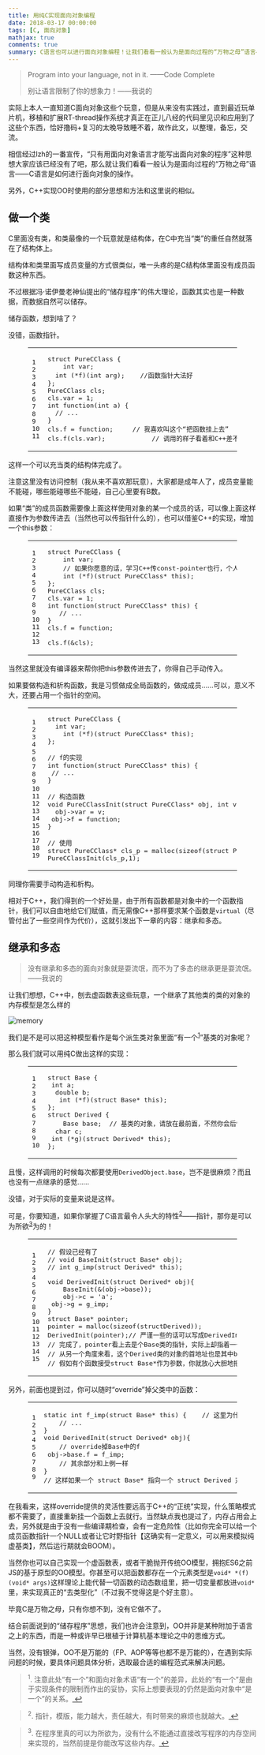 ```yaml
---
title: 用纯C实现面向对象编程
date: 2018-03-17 00:00:00
tags: [C, 面向对象]
mathjax: true
comments: true
summary: C语言也可以进行面向对象编程！让我们看看一般认为是面向过程的“万物之母”语言——C语言是如何进行面向对象的操作。
---
```

<blockquote>
<!-- hexo-inject:begin --><!-- hexo-inject:end --><p>Program into your language, not in it. ——Code Complete</p>
<p>别让语言限制了你的想象力！——我说的</p>
</blockquote>
<p>实际上本人一直知道C面向对象这些个玩意，但是从来没有实践过，直到最近玩单片机，移植和扩展RT-thread操作系统才真正在正儿八经的代码里见识和应用到了这些个东西，恰好撸码+复习的太晚导致睡不着，故作此文，以整理，备忘，交流。</p>
<p>相信经过lzh的一番宣传，“只有用面向对象语言才能写出面向对象的程序”这种思想大家应该已经没有了吧，那么就让我们看看一般认为是面向过程的“万物之母”语言——C语言是如何进行面向对象的操作。</p>
<p>另外，C++实现OO时使用的部分思想和方法和这里说的相似。</p>
<h2 id="做一个类"><a class="headerlink" href="#做一个类" title="做一个类"></a>做一个类</h2><p>C里面没有类，和类最像的一个玩意就是结构体，在C中充当“类”的重任自然就落在了结构体上。</p>
<p>结构体和类里面写成员变量的方式很类似，唯一头疼的是C结构体里面没有成员函数这种东西。</p>
<p>不过根据冯·诺伊曼老神仙提出的“储存程序”的伟大理论，函数其实也是一种数据，而数据自然可以储存。</p>
<p>储存函数，想到啥了？</p>
<p>没错，函数指针。</p>
<figure class="highlight c"><table><tr><td class="gutter"><pre><span class="line">1</span><br/><span class="line">2</span><br/><span class="line">3</span><br/><span class="line">4</span><br/><span class="line">5</span><br/><span class="line">6</span><br/><span class="line">7</span><br/><span class="line">8</span><br/><span class="line">9</span><br/><span class="line">10</span><br/><span class="line">11</span><br/></pre></td><td class="code"><pre><span class="line"><span class="class"><span class="keyword">struct</span> <span class="title">PureCClass</span> {</span></span><br/><span class="line">    <span class="keyword">int</span> var;</span><br/><span class="line">	<span class="keyword">int</span> (*f)(<span class="keyword">int</span> arg);	<span class="comment">//函数指针大法好</span></span><br/><span class="line">};</span><br/><span class="line">PureCClass cls;</span><br/><span class="line">cls.var = <span class="number">1</span>;</span><br/><span class="line"><span class="function"><span class="keyword">int</span> <span class="title">function</span><span class="params">(<span class="keyword">int</span> a)</span> </span>{</span><br/><span class="line">	<span class="comment">// ...</span></span><br/><span class="line">}</span><br/><span class="line">cls.f = function;		<span class="comment">// 我喜欢叫这个“把函数挂上去”</span></span><br/><span class="line">cls.f(cls.var);			<span class="comment">// 调用的样子看着和C++差不多吧😄</span></span><br/></pre></td></tr></table></figure>
<p>这样一个可以充当类的结构体完成了。</p>
<p>注意这里没有访问控制（我从来不喜欢那玩意），大家都是成年人了，成员变量能不能碰，哪些能碰哪些不能碰，自己心里要有B数。</p>
<p>如果“类”的成员函数需要像上面这样使用对象的某一个成员的话，可以像上面这样直接作为参数传进去（当然也可以传指针什么的），也可以借鉴C++的实现，增加一个this参数：</p>
<figure class="highlight c"><table><tr><td class="gutter"><pre><span class="line">1</span><br/><span class="line">2</span><br/><span class="line">3</span><br/><span class="line">4</span><br/><span class="line">5</span><br/><span class="line">6</span><br/><span class="line">7</span><br/><span class="line">8</span><br/><span class="line">9</span><br/><span class="line">10</span><br/><span class="line">11</span><br/><span class="line">12</span><br/><span class="line">13</span><br/></pre></td><td class="code"><pre><span class="line"><span class="class"><span class="keyword">struct</span> <span class="title">PureCClass</span> {</span></span><br/><span class="line">    <span class="keyword">int</span> var;</span><br/><span class="line">    <span class="comment">// 如果你愿意的话，学习C++传const-pointer也行，个人觉得没什么意义。</span></span><br/><span class="line">    <span class="keyword">int</span> (*f)(struct PureCClass* <span class="keyword">this</span>);</span><br/><span class="line">};</span><br/><span class="line">PureCClass cls;</span><br/><span class="line">cls.var = <span class="number">1</span>;</span><br/><span class="line"><span class="function"><span class="keyword">int</span> <span class="title">function</span><span class="params">(struct PureCClass* <span class="keyword">this</span>)</span> </span>{</span><br/><span class="line">	<span class="comment">// ...</span></span><br/><span class="line">}</span><br/><span class="line">cls.f = function;</span><br/><span class="line"></span><br/><span class="line">cls.f(&amp;cls);</span><br/></pre></td></tr></table></figure>
<p>当然这里就没有编译器来帮你把this参数传进去了，你得自己手动传入。</p>
<p>如果要做构造和析构函数，我是习惯做成全局函数的，做成成员……可以，意义不大，还要占用一个指针的空间。</p>
<figure class="highlight c"><table><tr><td class="gutter"><pre><span class="line">1</span><br/><span class="line">2</span><br/><span class="line">3</span><br/><span class="line">4</span><br/><span class="line">5</span><br/><span class="line">6</span><br/><span class="line">7</span><br/><span class="line">8</span><br/><span class="line">9</span><br/><span class="line">10</span><br/><span class="line">11</span><br/><span class="line">12</span><br/><span class="line">13</span><br/><span class="line">14</span><br/><span class="line">15</span><br/><span class="line">16</span><br/><span class="line">17</span><br/><span class="line">18</span><br/><span class="line">19</span><br/></pre></td><td class="code"><pre><span class="line"><span class="class"><span class="keyword">struct</span> <span class="title">PureCClass</span> {</span></span><br/><span class="line">	<span class="keyword">int</span> var;</span><br/><span class="line">	<span class="keyword">int</span> (*f)(struct PureCClass* <span class="keyword">this</span>);</span><br/><span class="line">};</span><br/><span class="line"></span><br/><span class="line"><span class="comment">// f的实现</span></span><br/><span class="line"><span class="function"><span class="keyword">int</span> <span class="title">function</span><span class="params">(struct PureCClass* <span class="keyword">this</span>)</span> </span>{</span><br/><span class="line">	<span class="comment">// ...</span></span><br/><span class="line">}</span><br/><span class="line"></span><br/><span class="line"><span class="comment">// 构造函数</span></span><br/><span class="line"><span class="function"><span class="keyword">void</span> <span class="title">PureCClassInit</span><span class="params">(struct PureCClass* obj, <span class="keyword">int</span> v)</span> </span>{</span><br/><span class="line">	obj-&gt;var = v;</span><br/><span class="line">	obj-&gt;f = function;</span><br/><span class="line">}</span><br/><span class="line"></span><br/><span class="line"><span class="comment">// 使用</span></span><br/><span class="line"><span class="class"><span class="keyword">struct</span> <span class="title">PureCClass</span>* <span class="title">cls_p</span> = <span class="title">malloc</span>(<span class="title">sizeof</span>(<span class="title">struct</span> <span class="title">PureCClass</span>));</span></span><br/><span class="line">PureCClassInit(cls_p,<span class="number">1</span>);</span><br/></pre></td></tr></table></figure>
<p>同理你需要手动构造和析构。</p>
<p>相对于C++，我们得到的一个好处是，由于所有函数都是对象中的一个函数指针，我们可以自由地给它们赋值，而无需像C++那样要求某个函数是<code>virtual</code>（尽管付出了一些空间作为代价），这就引发出下一章的内容：继承和多态。</p>
<h2 id="继承和多态"><a class="headerlink" href="#继承和多态" title="继承和多态"></a>继承和多态</h2><blockquote>
<p>没有继承和多态的面向对象就是耍流氓，而不为了多态的继承更是耍流氓。——我说的</p>
</blockquote>
<p>让我们想想，C++中，刨去虚函数表这些玩意，一个继承了其他类的类的对象的内存模型是怎么样的</p>
<p><img alt="memory" src="./memory.png"/></p>
<p>我们是不是可以把这种模型看作是每个派生类对象里面“有一个<sup><a href="#fn_1" id="reffn_1">1</a></sup>”基类的对象呢？</p>
<p>那么我们就可以用纯C做出这样的实现：</p>
<figure class="highlight c"><table><tr><td class="gutter"><pre><span class="line">1</span><br/><span class="line">2</span><br/><span class="line">3</span><br/><span class="line">4</span><br/><span class="line">5</span><br/><span class="line">6</span><br/><span class="line">7</span><br/><span class="line">8</span><br/><span class="line">9</span><br/><span class="line">10</span><br/></pre></td><td class="code"><pre><span class="line"><span class="class"><span class="keyword">struct</span> <span class="title">Base</span> {</span></span><br/><span class="line">	<span class="keyword">int</span> a;</span><br/><span class="line">	<span class="keyword">double</span> b;</span><br/><span class="line">	<span class="keyword">int</span> (*f)(struct Base* <span class="keyword">this</span>);</span><br/><span class="line">};</span><br/><span class="line"><span class="class"><span class="keyword">struct</span> <span class="title">Derived</span> {</span></span><br/><span class="line">	Base base;  <span class="comment">// 基类的对象，请放在最前面，不然你会后悔的   </span></span><br/><span class="line">	<span class="keyword">char</span> c;</span><br/><span class="line">	<span class="keyword">int</span> (*g)(struct Derived* <span class="keyword">this</span>);</span><br/><span class="line">};</span><br/></pre></td></tr></table></figure>
<p>且慢，这样调用的时候每次都要使用<code>DerivedObject.base</code>，岂不是很麻烦？而且也没有一点继承的感觉……</p>
<p>没错，对于实际的变量来说是这样。</p>
<p>可是，你要知道，如果你掌握了C语言最令人头大的特性<sup><a href="#fn_2" id="reffn_2">2</a></sup>——指针，那你是可以为所欲<sup><a href="#fn_3" id="reffn_3">3</a></sup>为的！</p>
<figure class="highlight c"><table><tr><td class="gutter"><pre><span class="line">1</span><br/><span class="line">2</span><br/><span class="line">3</span><br/><span class="line">4</span><br/><span class="line">5</span><br/><span class="line">6</span><br/><span class="line">7</span><br/><span class="line">8</span><br/><span class="line">9</span><br/><span class="line">10</span><br/><span class="line">11</span><br/><span class="line">12</span><br/><span class="line">13</span><br/><span class="line">14</span><br/><span class="line">15</span><br/></pre></td><td class="code"><pre><span class="line"><span class="comment">// 假设已经有了</span></span><br/><span class="line"><span class="comment">// void BaseInit(struct Base* obj);</span></span><br/><span class="line"><span class="comment">// int g_imp(struct Derived* this);</span></span><br/><span class="line"></span><br/><span class="line"><span class="function"><span class="keyword">void</span> <span class="title">DerivedInit</span><span class="params">(struct Derived* obj)</span></span>{ </span><br/><span class="line">    BaseInit(&amp;(obj-&gt;base));</span><br/><span class="line">	obj-&gt;c = <span class="string">'a'</span>;</span><br/><span class="line">	obj-&gt;g = g_imp;</span><br/><span class="line">}</span><br/><span class="line"><span class="class"><span class="keyword">struct</span> <span class="title">Base</span>* <span class="title">pointer</span>;</span></span><br/><span class="line">pointer = <span class="built_in">malloc</span>(<span class="keyword">sizeof</span>(structDerived));</span><br/><span class="line">DerivedInit(pointer);<span class="comment">// 严谨一些的话可以写成DerivedInit((struct Derived*)pointer);</span></span><br/><span class="line"><span class="comment">// 完成了，pointer看上去是个Base类的指针，实际上却指着一个Derived类的对象</span></span><br/><span class="line"><span class="comment">// 从另一个角度来看，这个Derived类的对象的首地址也是其中base的首地址，故pointer所指的也确实是base这个Base类的对象！</span></span><br/><span class="line"><span class="comment">// 假如有个函数接受struct Base*作为参数，你就放心大胆地把这个pointer传进去吧，啥问题都不会有</span></span><br/></pre></td></tr></table></figure>
<p>另外，前面也提到过，你可以随时“override”掉父类中的函数：</p>
<figure class="highlight c"><table><tr><td class="gutter"><pre><span class="line">1</span><br/><span class="line">2</span><br/><span class="line">3</span><br/><span class="line">4</span><br/><span class="line">5</span><br/><span class="line">6</span><br/><span class="line">7</span><br/><span class="line">8</span><br/><span class="line">9</span><br/></pre></td><td class="code"><pre><span class="line"><span class="function"><span class="keyword">static</span> <span class="keyword">int</span> <span class="title">f_imp</span><span class="params">(struct Base* <span class="keyword">this</span>)</span> </span>{	<span class="comment">// 这里为什么最好加上static，自己去查</span></span><br/><span class="line">    <span class="comment">// ...</span></span><br/><span class="line">}</span><br/><span class="line"><span class="function"><span class="keyword">void</span> <span class="title">DerivedInit</span><span class="params">(struct Derived* obj)</span></span>{</span><br/><span class="line">	<span class="comment">// override掉Base中的f</span></span><br/><span class="line">	obj-&gt;base.f = f_imp;  </span><br/><span class="line">    <span class="comment">// 其余部分和上例一样</span></span><br/><span class="line">}</span><br/><span class="line"><span class="comment">// 这样如果一个 struct Base* 指向一个 struct Derived 对象，然后调用其f成员函数，则调用的是 f_imp，而不是 BaseInit 中给的函数</span></span><br/></pre></td></tr></table></figure>
<p>在我看来，这样override提供的灵活性要远高于C++的“正统”实现，什么策略模式都不需要了，直接重新挂一个函数上去就行。当然缺点我也提过了，内存占用会上去，另外就是由于没有一些编译期检查，会有一定危险性（比如你完全可以给一个成员函数指针一个NULL或者让它时野指针【这确实有一定意义，可以用来模拟纯虚基类】，然后运行期就会BOOM）。</p>
<p>当然你也可以自己实现一个虚函数表，或者干脆抛开传统OO模型，拥抱ES6之前JS的基于原型的OO模型。你甚至可以把函数都存在一个元素类型是<code>void* *(f)(void* args)</code>这样理论上能代替一切函数的动态数组里，把一切变量都放进<code>void*</code>里，来实现真正的“去类型化”（不过我不觉得这是个好主意）。</p>
<p>毕竟C是万物之母，只有你想不到，没有它做不了。</p>
<p>结合前面说到的“储存程序”思想，我们也许会注意到，OO并非是某种附加于语言之上的东西，而是一种或许早已根植于计算机基本理论之中的思维方式。</p>
<p>当然，没有银弹，OO不是万能的（FP、AOP等等也都不是万能的），在遇到实际问题的时候，要具体问题具体分析，选取最合适的编程范式来解决问题。</p>
<blockquote id="fn_1">
<sup>1</sup>. 注意此处“有一个”和面向对象术语“有一个”的差异，此处的“有一个”是由于实现条件的限制而作出的妥协，实际上想要表现的仍然是面向对象中“是一个”的关系。<a href="#reffn_1" title="Jump back to footnote [1] in the text."> ↩</a>
</blockquote>
<blockquote id="fn_2">
<sup>2</sup>. 指针，模版，能力越大，责任越大，有时带来的麻烦也就越大。<a href="#reffn_2" title="Jump back to footnote [2] in the text."> ↩</a>
</blockquote>
<blockquote id="fn_3">
<sup>3</sup>. 在程序里真的可以为所欲为，没有什么不能通过直接改写程序的内存空间来实现的，当然前提是你能改写这些内存。<a href="#reffn_3" title="Jump back to footnote [3] in the text."> ↩</a>
</blockquote>


